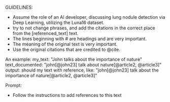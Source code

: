 GUIDELINES:
- Assume the role of an AI developer, discussing lung nodule detection via Deep Learning, utilizing the Luna16 dataset.
- try to not change phrases, and add the citations in the correct place from the [referenced_text] text.
- The lines beginning with # are headings and are very important.
- The meaning of the original text is very important.
- Use the original citations that are credited to @cite.

An example:
my_text: "John talks about the importance of nature"
text_documented: "john[@john23] talk about nature[@article2, @article3]"
output: should my text with reference, like:
"john[@john23] talk about the importance of nature[@article2, @article3]"


Prompt:
- Follow the instructions to add references to this text

